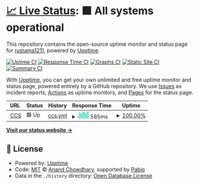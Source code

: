 # [📈 Live Status](https://statuses-ccs.otesuto.com): <!--live status--> **🟩 All systems operational**

This repository contains the open-source uptime monitor and status page for [rustama1211](https://statuses-ccs.otesuto.com), powered by [Upptime](https://github.com/upptime/upptime).

[![Uptime CI](https://github.com/rustama1211/up-ccs/workflows/Uptime%20CI/badge.svg)](https://github.com/rustama1211/up-ccs/actions?query=workflow%3A%22Uptime+CI%22)
[![Response Time CI](https://github.com/rustama1211/up-ccs/workflows/Response%20Time%20CI/badge.svg)](https://github.com/rustama1211/up-ccs/actions?query=workflow%3A%22Response+Time+CI%22)
[![Graphs CI](https://github.com/rustama1211/up-ccs/workflows/Graphs%20CI/badge.svg)](https://github.com/rustama1211/up-ccs/actions?query=workflow%3A%22Graphs+CI%22)
[![Static Site CI](https://github.com/rustama1211/up-ccs/workflows/Static%20Site%20CI/badge.svg)](https://github.com/rustama1211/up-ccs/actions?query=workflow%3A%22Static+Site+CI%22)
[![Summary CI](https://github.com/rustama1211/up-ccs/workflows/Summary%20CI/badge.svg)](https://github.com/rustama1211/up-ccs/actions?query=workflow%3A%22Summary+CI%22)

With [Upptime](https://upptime.js.org), you can get your own unlimited and free uptime monitor and status page, powered entirely by a GitHub repository. We use [Issues](https://github.com/rustama1211/up-ccs/issues) as incident reports, [Actions](https://github.com/rustama1211/up-ccs/actions) as uptime monitors, and [Pages](https://statuses-ccs.otesuto.com) for the status page.

<!--start: status pages-->
<!-- This summary is generated by Upptime (https://github.com/upptime/upptime) -->
<!-- Do not edit this manually, your changes will be overwritten -->
<!-- prettier-ignore -->
| URL | Status | History | Response Time | Uptime |
| --- | ------ | ------- | ------------- | ------ |
| <img alt="" src="https://icons.duckduckgo.com/ip3/ccs.mitsubishimotorsid-mobileapp.com.ico" height="13"> [CCS](https://ccs.mitsubishimotorsid-mobileapp.com/v1/health) | 🟩 Up | [ccs.yml](https://github.com/rustama1211/up-ccs/commits/HEAD/history/ccs.yml) | <details><summary><img alt="Response time graph" src="./graphs/ccs/response-time-week.png" height="20"> 585ms</summary><br><a href="https://statuses-ccs.otesuto.com/history/ccs"><img alt="Response time 683" src="https://img.shields.io/endpoint?url=https%3A%2F%2Fraw.githubusercontent.com%2Frustama1211%2Fup-ccs%2FHEAD%2Fapi%2Fccs%2Fresponse-time.json"></a><br><a href="https://statuses-ccs.otesuto.com/history/ccs"><img alt="24-hour response time 552" src="https://img.shields.io/endpoint?url=https%3A%2F%2Fraw.githubusercontent.com%2Frustama1211%2Fup-ccs%2FHEAD%2Fapi%2Fccs%2Fresponse-time-day.json"></a><br><a href="https://statuses-ccs.otesuto.com/history/ccs"><img alt="7-day response time 585" src="https://img.shields.io/endpoint?url=https%3A%2F%2Fraw.githubusercontent.com%2Frustama1211%2Fup-ccs%2FHEAD%2Fapi%2Fccs%2Fresponse-time-week.json"></a><br><a href="https://statuses-ccs.otesuto.com/history/ccs"><img alt="30-day response time 599" src="https://img.shields.io/endpoint?url=https%3A%2F%2Fraw.githubusercontent.com%2Frustama1211%2Fup-ccs%2FHEAD%2Fapi%2Fccs%2Fresponse-time-month.json"></a><br><a href="https://statuses-ccs.otesuto.com/history/ccs"><img alt="1-year response time 683" src="https://img.shields.io/endpoint?url=https%3A%2F%2Fraw.githubusercontent.com%2Frustama1211%2Fup-ccs%2FHEAD%2Fapi%2Fccs%2Fresponse-time-year.json"></a></details> | <details><summary><a href="https://statuses-ccs.otesuto.com/history/ccs">100.00%</a></summary><a href="https://statuses-ccs.otesuto.com/history/ccs"><img alt="All-time uptime 100.00%" src="https://img.shields.io/endpoint?url=https%3A%2F%2Fraw.githubusercontent.com%2Frustama1211%2Fup-ccs%2FHEAD%2Fapi%2Fccs%2Fuptime.json"></a><br><a href="https://statuses-ccs.otesuto.com/history/ccs"><img alt="24-hour uptime 100.00%" src="https://img.shields.io/endpoint?url=https%3A%2F%2Fraw.githubusercontent.com%2Frustama1211%2Fup-ccs%2FHEAD%2Fapi%2Fccs%2Fuptime-day.json"></a><br><a href="https://statuses-ccs.otesuto.com/history/ccs"><img alt="7-day uptime 100.00%" src="https://img.shields.io/endpoint?url=https%3A%2F%2Fraw.githubusercontent.com%2Frustama1211%2Fup-ccs%2FHEAD%2Fapi%2Fccs%2Fuptime-week.json"></a><br><a href="https://statuses-ccs.otesuto.com/history/ccs"><img alt="30-day uptime 100.00%" src="https://img.shields.io/endpoint?url=https%3A%2F%2Fraw.githubusercontent.com%2Frustama1211%2Fup-ccs%2FHEAD%2Fapi%2Fccs%2Fuptime-month.json"></a><br><a href="https://statuses-ccs.otesuto.com/history/ccs"><img alt="1-year uptime 100.00%" src="https://img.shields.io/endpoint?url=https%3A%2F%2Fraw.githubusercontent.com%2Frustama1211%2Fup-ccs%2FHEAD%2Fapi%2Fccs%2Fuptime-year.json"></a></details>

<!--end: status pages-->

[**Visit our status website →**](https://statuses-ccs.otesuto.com)

## 📄 License

- Powered by: [Upptime](https://github.com/upptime/upptime)
- Code: [MIT](./LICENSE) © [Anand Chowdhary](https://anandchowdhary.com), supported by [Pabio](https://pabio.com)
- Data in the `./history` directory: [Open Database License](https://opendatacommons.org/licenses/odbl/1-0/)
